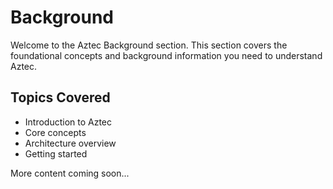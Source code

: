 # Background

Welcome to the Aztec Background section. This section covers the foundational concepts and background information you need to understand Aztec.

## Topics Covered

- Introduction to Aztec
- Core concepts
- Architecture overview
- Getting started

More content coming soon...